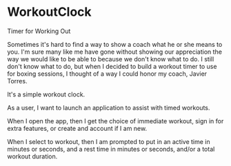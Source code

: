 # WorkoutClock
Timer for Working Out

Sometimes it's hard to find a way to show a coach what he or she means to you. I'm sure many like me have gone without showing our appreciation the way we would like to be able to because we don't know what to do. I still don't know what to do, but when I decided to build a workout timer to use for boxing sessions, I thought of a way I could honor my coach, Javier Torres.

It's a simple workout clock.

As a user, I want to launch an application to assist with timed workouts. 

When I open the app, then I get the choice of immediate workout, sign in for extra features, or create and account if I am new.

When I select to workout, then I am prompted to put in an active time in minutes or seconds, and a rest time in minutes or seconds, and/or a total workout duration.


